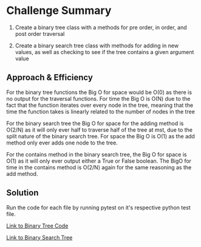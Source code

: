 # Challenge Summary

1. Create a binary tree class with a methods for pre order, in order, and post order traversal

2. Create a binary search tree class with methods for adding in new values, as well as checking to see if the tree contains a given argument value

## Approach & Efficiency

For the binary tree functions the Big O for space would be O(0) as there is no output for the traversal functions. For time the Big O is O(N) due to the fact that the function iterates over every node in the tree, meaning that the time the function takes is linearly related to the number of nodes in the tree

For the binary search tree the Big O for space for the adding method is O(2/N) as it will only ever half to traverse half of the tree at mst, due to the split nature of the binary search tree. For space the Big O is O(1) as the add method only ever adds one node to the tree.

For the contains method in the binary search tree, the Big O for space is O(1) as it will only ever output either a True or False boolean. The BigO for time in the contains method is O(2/N) again for the same reasoning as the add method.

## Solution

Run the code for each file by running pytest on it's respective python test file. 

[Link to Binary Tree Code](python/data_structures/binary_tree.py)

[Link to Binary Search Tree](python/data_structures/binary_search_tree.py)
